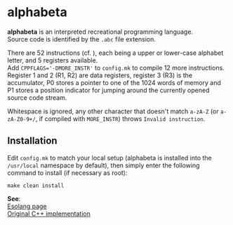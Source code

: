 # alphabeta
**alphabeta** is an interpreted recreational programming language.\
Source code is identified by the `.abc` file extension.

There are 52 instructions (cf. [](instructions.txt)), each being a upper or
 lower-case alphabet letter, and 5 registers available.\
Add `CPPFLAGS='-DMORE_INSTR'` to `config.mk` to compile 12 more instructions.\
Register 1 and 2 (R1, R2) are data registers, register 3 (R3) is the
 accumulator, P0 stores a pointer to one of the 1024 words of memory and
 P1 stores a position indicator for jumping around the currently opened
 source code stream.

Whitespace is ignored, any other character that doesn't match `a-zA-Z`
 (or `a-zA-Z0-9+/`, if compiled with `MORE_INSTR`)
 throws `Invalid instruction`.

## Installation
Edit `config.mk` to match your local setup (alphabeta is installed into the
`/usr/local` namespace by default), then simply enter the following command to
install (if necessary as root):
```
make clean install
```

**See**:\
[Esolang page](https://esolangs.org/wiki/AlphaBeta)\
[Original C++ implementation](https://github.com/TryItOnline/alphabeta)

